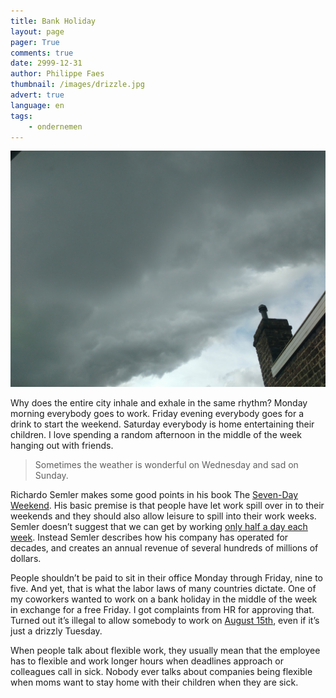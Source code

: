 ```yaml
---
title: Bank Holiday
layout: page
pager: True
comments: true
date: 2999-12-31
author: Philippe Faes
thumbnail: /images/drizzle.jpg
advert: true
language: en
tags:
    - ondernemen
---
```


![People dice](/images/drizzle.jpg)

Why does the entire city inhale and exhale in the same rhythm? Monday morning everybody goes to work. Friday evening everybody goes for a drink to start the weekend. Saturday everybody is home entertaining their children. I love spending a random afternoon in the middle of the week hanging out with friends.

> Sometimes the weather is wonderful on Wednesday and sad on Sunday. 

Richardo Semler makes some good points in his book The [Seven-Day Weekend](https://www.amazon.com/Seven-Day-Weekend-Changing-Work-Works/dp/1591840260). His basic premise is that people have let work spill over in to their weekends and they should also allow leisure to spill into their work weeks. Semler doesn’t suggest that we can get by working [only half a day each week](https://fourhourworkweek.com/). Instead Semler describes how his company has operated for decades, and creates an annual revenue of several hundreds of millions of dollars.

People shouldn’t be paid to sit in their office Monday through Friday, nine to five. And yet, that is what the labor laws of many countries dictate. One of my coworkers wanted to work on a bank holiday in the middle of the week in exchange for a free Friday. I got complaints from HR for approving that. Turned out it’s illegal to allow somebody to work on [August 15th](https://en.wikipedia.org/wiki/August_15#Holidays_and_observances), even if it’s just a drizzly Tuesday.

When people talk about flexible work, they usually mean that the employee has to flexible and work longer hours when deadlines approach or colleagues call in sick. Nobody ever talks about companies being flexible when moms want to stay home with their children when they are sick.
